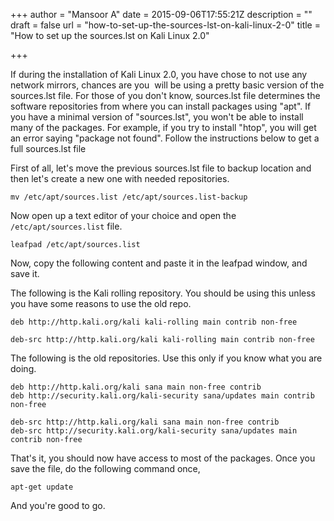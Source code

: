 +++
author = "Mansoor A"
date = 2015-09-06T17:55:21Z
description = ""
draft = false
url = "how-to-set-up-the-sources-lst-on-kali-linux-2-0"
title = "How to set up the sources.lst on Kali Linux 2.0"

+++


If during the installation of Kali Linux 2.0, you have chose to not use any network mirrors, chances are you  will be using a pretty basic version of the sources.lst file. For those of you don't know, sources.lst file determines the software repositories from where you can install packages using "apt". If you have a minimal version of "sources.lst", you won't be able to install many of the packages. For example, if you try to install "htop", you will get an error saying "package not found". Follow the instructions below to get a full sources.lst file

First of all, let's move the previous sources.lst file to backup location and then let's create a new one with needed repositories.

```
mv /etc/apt/sources.list /etc/apt/sources.list-backup
```

Now open up a text editor of your choice and open the `/etc/apt/sources.list` file.

```
leafpad /etc/apt/sources.list
```

Now, copy the following content and paste it in the leafpad window, and save it.

The following is the Kali rolling repository. You should be using this unless you have some reasons to use the old repo.

```
deb http://http.kali.org/kali kali-rolling main contrib non-free

deb-src http://http.kali.org/kali kali-rolling main contrib non-free
```

The following is the old repositories. Use this only if you know what you are doing.

```
deb http://http.kali.org/kali sana main non-free contrib
deb http://security.kali.org/kali-security sana/updates main contrib non-free

deb-src http://http.kali.org/kali sana main non-free contrib
deb-src http://security.kali.org/kali-security sana/updates main contrib non-free
```

That's it, you should now have access to most of the packages. Once you save the file, do the following command once,

```
apt-get update
```

And you're good to go.

